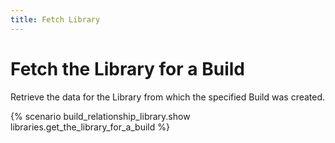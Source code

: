 ```yaml
---
title: Fetch Library
---
```


# Fetch the Library for a Build

Retrieve the data for the Library from which the specified Build was created.

{% scenario build_relationship_library.show libraries.get_the_library_for_a_build %}
